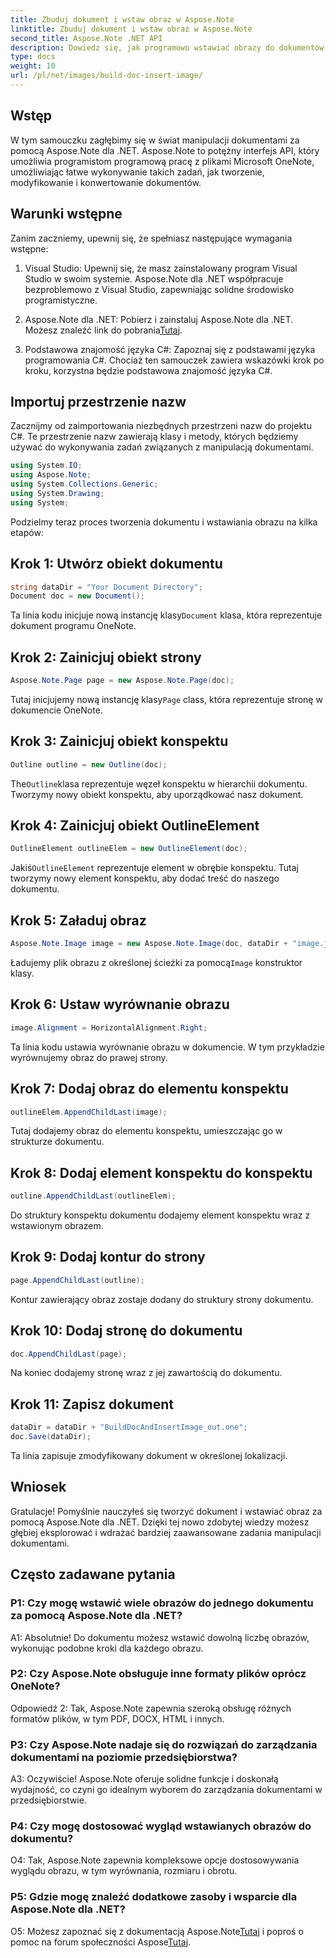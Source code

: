 ```yaml
---
title: Zbuduj dokument i wstaw obraz w Aspose.Note
linktitle: Zbuduj dokument i wstaw obraz w Aspose.Note
second_title: Aspose.Note .NET API
description: Dowiedz się, jak programowo wstawiać obrazy do dokumentów OneNote przy użyciu Aspose.Note dla .NET. Proste kroki umożliwiające bezproblemową manipulację dokumentami.
type: docs
weight: 10
url: /pl/net/images/build-doc-insert-image/
---
```

## Wstęp

W tym samouczku zagłębimy się w świat manipulacji dokumentami za pomocą Aspose.Note dla .NET. Aspose.Note to potężny interfejs API, który umożliwia programistom programową pracę z plikami Microsoft OneNote, umożliwiając łatwe wykonywanie takich zadań, jak tworzenie, modyfikowanie i konwertowanie dokumentów. 

## Warunki wstępne

Zanim zaczniemy, upewnij się, że spełniasz następujące wymagania wstępne:

1. Visual Studio: Upewnij się, że masz zainstalowany program Visual Studio w swoim systemie. Aspose.Note dla .NET współpracuje bezproblemowo z Visual Studio, zapewniając solidne środowisko programistyczne.

2.  Aspose.Note dla .NET: Pobierz i zainstaluj Aspose.Note dla .NET. Możesz znaleźć link do pobrania[Tutaj](https://releases.aspose.com/note/net/).

3. Podstawowa znajomość języka C#: Zapoznaj się z podstawami języka programowania C#. Chociaż ten samouczek zawiera wskazówki krok po kroku, korzystna będzie podstawowa znajomość języka C#.

## Importuj przestrzenie nazw

Zacznijmy od zaimportowania niezbędnych przestrzeni nazw do projektu C#. Te przestrzenie nazw zawierają klasy i metody, których będziemy używać do wykonywania zadań związanych z manipulacją dokumentami.

```csharp
using System.IO;
using Aspose.Note;
using System.Collections.Generic;
using System.Drawing;
using System;
```

Podzielmy teraz proces tworzenia dokumentu i wstawiania obrazu na kilka etapów:

## Krok 1: Utwórz obiekt dokumentu

```csharp
string dataDir = "Your Document Directory";
Document doc = new Document();
```

 Ta linia kodu inicjuje nową instancję klasy`Document` klasa, która reprezentuje dokument programu OneNote.

## Krok 2: Zainicjuj obiekt strony

```csharp
Aspose.Note.Page page = new Aspose.Note.Page(doc);
```

 Tutaj inicjujemy nową instancję klasy`Page` class, która reprezentuje stronę w dokumencie OneNote.

## Krok 3: Zainicjuj obiekt konspektu

```csharp
Outline outline = new Outline(doc);
```

 The`Outline`klasa reprezentuje węzeł konspektu w hierarchii dokumentu. Tworzymy nowy obiekt konspektu, aby uporządkować nasz dokument.

## Krok 4: Zainicjuj obiekt OutlineElement

```csharp
OutlineElement outlineElem = new OutlineElement(doc);
```

 Jakiś`OutlineElement` reprezentuje element w obrębie konspektu. Tutaj tworzymy nowy element konspektu, aby dodać treść do naszego dokumentu.

## Krok 5: Załaduj obraz

```csharp
Aspose.Note.Image image = new Aspose.Note.Image(doc, dataDir + "image.jpg");
```

 Ładujemy plik obrazu z określonej ścieżki za pomocą`Image` konstruktor klasy.

## Krok 6: Ustaw wyrównanie obrazu

```csharp
image.Alignment = HorizontalAlignment.Right;
```

Ta linia kodu ustawia wyrównanie obrazu w dokumencie. W tym przykładzie wyrównujemy obraz do prawej strony.

## Krok 7: Dodaj obraz do elementu konspektu

```csharp
outlineElem.AppendChildLast(image);
```

Tutaj dodajemy obraz do elementu konspektu, umieszczając go w strukturze dokumentu.

## Krok 8: Dodaj element konspektu do konspektu

```csharp
outline.AppendChildLast(outlineElem);
```

Do struktury konspektu dokumentu dodajemy element konspektu wraz z wstawionym obrazem.

## Krok 9: Dodaj kontur do strony

```csharp
page.AppendChildLast(outline);
```

Kontur zawierający obraz zostaje dodany do struktury strony dokumentu.

## Krok 10: Dodaj stronę do dokumentu

```csharp
doc.AppendChildLast(page);
```

Na koniec dodajemy stronę wraz z jej zawartością do dokumentu.

## Krok 11: Zapisz dokument

```csharp
dataDir = dataDir + "BuildDocAndInsertImage_out.one";
doc.Save(dataDir);
```

Ta linia zapisuje zmodyfikowany dokument w określonej lokalizacji.

## Wniosek

Gratulacje! Pomyślnie nauczyłeś się tworzyć dokument i wstawiać obraz za pomocą Aspose.Note dla .NET. Dzięki tej nowo zdobytej wiedzy możesz głębiej eksplorować i wdrażać bardziej zaawansowane zadania manipulacji dokumentami.

## Często zadawane pytania

### P1: Czy mogę wstawić wiele obrazów do jednego dokumentu za pomocą Aspose.Note dla .NET?

A1: Absolutnie! Do dokumentu możesz wstawić dowolną liczbę obrazów, wykonując podobne kroki dla każdego obrazu.

### P2: Czy Aspose.Note obsługuje inne formaty plików oprócz OneNote?

Odpowiedź 2: Tak, Aspose.Note zapewnia szeroką obsługę różnych formatów plików, w tym PDF, DOCX, HTML i innych.

### P3: Czy Aspose.Note nadaje się do rozwiązań do zarządzania dokumentami na poziomie przedsiębiorstwa?

A3: Oczywiście! Aspose.Note oferuje solidne funkcje i doskonałą wydajność, co czyni go idealnym wyborem do zarządzania dokumentami w przedsiębiorstwie.

### P4: Czy mogę dostosować wygląd wstawianych obrazów do dokumentu?

O4: Tak, Aspose.Note zapewnia kompleksowe opcje dostosowywania wyglądu obrazu, w tym wyrównania, rozmiaru i obrotu.

### P5: Gdzie mogę znaleźć dodatkowe zasoby i wsparcie dla Aspose.Note dla .NET?

 O5: Możesz zapoznać się z dokumentacją Aspose.Note[Tutaj](https://reference.aspose.com/note/net/) i poproś o pomoc na forum społeczności Aspose[Tutaj](https://forum.aspose.com/c/note/28).